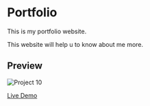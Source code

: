 # Portfolio

This is my portfolio website.

This website will help u to know about me more.

## Preview

![Project 10](./ss.png)


[Live Demo](https://femas-portfolio.netlify.app/)

